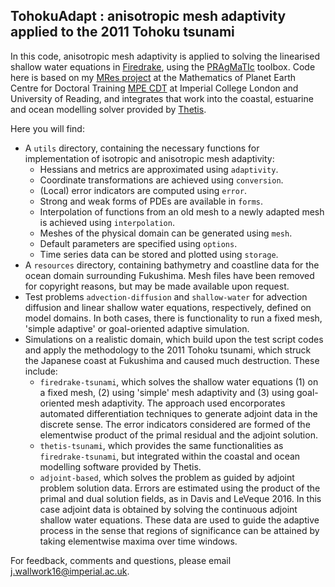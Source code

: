 ## TohokuAdapt : anisotropic mesh adaptivity applied to the 2011 Tohoku tsunami ##

In this code, anisotropic mesh adaptivity is applied to solving the linearised shallow water equations in
[Firedrake][1], using the [PRAgMaTIc][2] toolbox. Code here is based on my [MRes project][3] at the Mathematics of
Planet Earth Centre for Doctoral Training [MPE CDT][4] at Imperial College London and University of Reading, and
integrates that work into the coastal, estuarine and ocean modelling solver provided by [Thetis][5].

Here you will find:
* A ``utils`` directory, containing the necessary functions for implementation of isotropic and anisotropic mesh
adaptivity:
    * Hessians and metrics are approximated using ``adaptivity``.
    * Coordinate transformations are achieved using ``conversion``.
    * (Local) error indicators are computed using ``error``.
    * Strong and weak forms of PDEs are available in ``forms``.
    * Interpolation of functions from an old mesh to a newly adapted mesh is achieved using ``interpolation``.
    * Meshes of the physical domain can be generated using ``mesh``.
    * Default parameters are specified using ``options``.
    * Time series data can be stored and plotted using ``storage``.
* A ``resources`` directory, containing bathymetry and coastline data for the ocean domain surrounding Fukushima. Mesh
files have been removed for copyright reasons, but may be made available upon request.
* Test problems ``advection-diffusion`` and ``shallow-water`` for advection diffusion and linear shallow water 
equations, respectively, defined on model domains. In both cases, there is functionality to run a fixed mesh, 'simple 
adaptive' or goal-oriented adaptive simulation.
* Simulations on a realistic domain, which build upon the test script codes and apply the methodology to the 2011 Tohoku
tsunami, which struck the Japanese coast at Fukushima and caused much destruction. These include:
    * ``firedrake-tsunami``, which solves the shallow water equations (1) on a fixed mesh, (2) using 'simple' mesh
     adaptivity and (3) using goal-oriented mesh adaptivity. The approach used encorporates automated differentiation 
     techniques to generate adjoint data in the discrete sense. The error indicators considered are formed of the 
     elementwise product of the primal residual and the adjoint solution.
    * ``thetis-tsunami``, which provides the same functionalities as ``firedrake-tsunami``, but integrated within the
    coastal and ocean modelling software provided by Thetis.
    * ``adjoint-based``, which solves the problem as guided by adjoint problem solution data. Errors are estimated using
    the product of the primal and dual solution fields, as in Davis and LeVeque 2016. In this case adjoint data is 
    obtained by solving the continuous adjoint shallow water equations. These data are used to guide the adaptive
    process in the sense that regions of significance can be attained by taking elementwise maxima over time windows.

For feedback, comments and questions, please email j.wallwork16@imperial.ac.uk.

[1]: http://firedrakeproject.org/ "Firedrake"
[2]: https://github.com/meshadaptation/pragmatic "PRAgMaTIc"
[3]: https://github.com/jwallwork23/MResProject "MRes project"
[4]: http://mpecdt.org "MPE CDT"
[5]: http://thetisproject.org/index.html "Thetis"